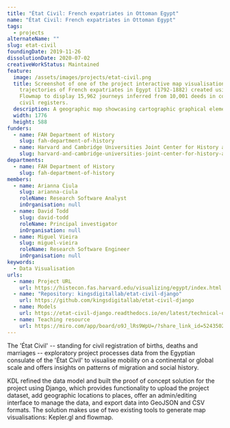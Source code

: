 ```yaml
---
title: "État Civil: French expatriates in Ottoman Egypt"
name: "État Civil: French expatriates in Ottoman Egypt"
tags:
  - projects
alternateName: ""
slug: etat-civil
foundingDate: 2019-11-26
dissolutionDate: 2020-07-02
creativeWorkStatus: Maintained
feature:
  image: /assets/images/projects/etat-civil.png
  title: Screenshot of one of the project interactive map visualisations with
    trajectories of French expatriates in Egypt (1792-1882) created using
    Flowmap to display 15,962 journeys inferred from 10,001 deeds in consular
    civil registers.
  description: A geographic map showcasing cartographic graphical elements
  width: 1776
  height: 588
funders:
  - name: FAH Department of History
    slug: fah-department-of-history
  - name: Harvard and Cambridge Universities Joint Center for History and Economics
    slug: harvard-and-cambridge-universities-joint-center-for-history-and-economics
departments:
  - name: FAH Department of History
    slug: fah-department-of-history
members:
  - name: Arianna Ciula
    slug: arianna-ciula
    roleName: Research Software Analyst
    inOrganisation: null
  - name: David Todd
    slug: david-todd
    roleName: Principal investigator
    inOrganisation: null
  - name: Miguel Vieira
    slug: miguel-vieira
    roleName: Research Software Engineer
    inOrganisation: null
keywords:
  - Data Visualisation
urls:
  - name: Project URL
    url: https://histecon.fas.harvard.edu/visualizing/egypt/index.html
  - name: "Repository: kingsdigitallab/etat-civil-django"
    url: https://github.com/kingsdigitallab/etat-civil-django
  - name: Models
    url: https://etat-civil-django.readthedocs.io/en/latest/technical-overview.html
  - name: Teaching resource
    url: https://miro.com/app/board/o9J_lRs9WpU=/?share_link_id=52435022766
---
```


The 'État Civil' -- standing for civil registration of births, deaths and marriages -- exploratory project processes data from the Egyptian consulate of the 'État Civil' to visualise mobility on a continental or global scale and offers insights on patterns of migration and social history.

KDL refined the data model and built the proof of concept solution for the project using Django, which provides functionality to upload the project dataset, add geographic locations to places, offer an admin/editing interface to manage the data, and export data into GeoJSON and CSV formats. The solution makes use of two existing tools to generate map visualisations: Kepler.gl and flowmap.
